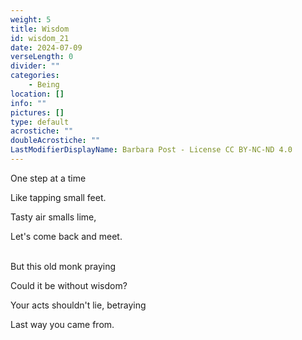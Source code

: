```yaml
---
weight: 5
title: Wisdom
id: wisdom_21
date: 2024-07-09
verseLength: 0
divider: ""
categories:
    - Being
location: []
info: ""
pictures: []
type: default
acrostiche: ""
doubleAcrostiche: ""
LastModifierDisplayName: Barbara Post - License CC BY-NC-ND 4.0
---
```

One step at a time

Like tapping small feet.

Tasty air smalls lime,

Let's come back and meet.

 \
But this old monk praying

Could it be without wisdom?

Your acts shouldn't lie, betraying

Last way you came from.